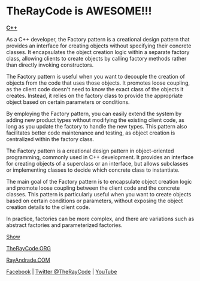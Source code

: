 # TheRayCode is AWESOME!!!

**[C++](../README.md)**

As a C++ developer, the Factory pattern is a creational design pattern that provides an interface for creating objects without specifying their concrete classes. It encapsulates the object creation logic within a separate factory class, allowing clients to create objects by calling factory methods rather than directly invoking constructors.

The Factory pattern is useful when you want to decouple the creation of objects from the code that uses those objects. It promotes loose coupling, as the client code doesn't need to know the exact class of the objects it creates. Instead, it relies on the factory class to provide the appropriate object based on certain parameters or conditions.

By employing the Factory pattern, you can easily extend the system by adding new product types without modifying the existing client code, as long as you update the factory to handle the new types. This pattern also facilitates better code maintenance and testing, as object creation is centralized within the factory class.


The Factory pattern is a creational design pattern in object-oriented programming, commonly used in C++ development. It provides an interface for creating objects of a superclass or an interface, but allows subclasses or implementing classes to decide which concrete class to instantiate.

The main goal of the Factory pattern is to encapsulate object creation logic and promote loose coupling between the client code and the concrete classes. This pattern is particularly useful when you want to create objects based on certain conditions or parameters, without exposing the object creation details to the client code.

In practice, factories can be more complex, and there are variations such as abstract factories and parameterized factories.

[Show](../Show/README.md)

[TheRayCode.ORG](https://www.TheRayCode.org)

[RayAndrade.COM](https://www.RayAndrade.com)

[Facebook](https://www.facebook.com/TheRayCode/) | [Twitter @TheRayCode](https://www.twitter.com/TheRayCode/) | [YouTube](https://www.youtube.com/TheRayCode/)
